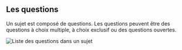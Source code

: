 ## Les questions

Un sujet est composé de questions. Les questions peuvent être des questions à choix multiple, à choix exclusif ou des questions ouvertes.

![Liste des questions dans un sujet](/images/key_concepts/questions.png)